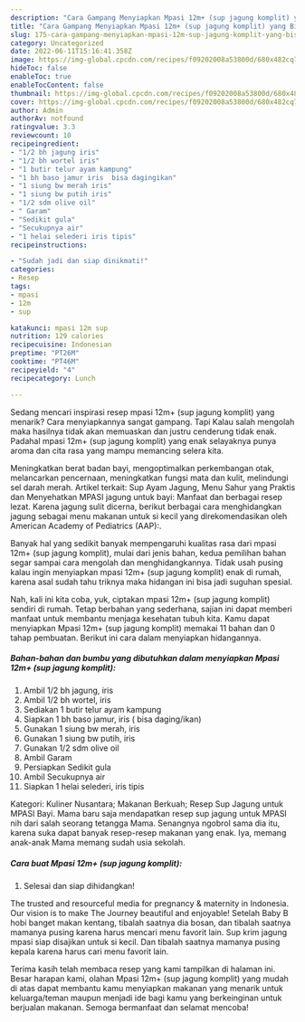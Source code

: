 ```yaml
---
description: "Cara Gampang Menyiapkan Mpasi 12m+ (sup jagung komplit) yang Bisa Manjain Lidah"
title: "Cara Gampang Menyiapkan Mpasi 12m+ (sup jagung komplit) yang Bisa Manjain Lidah"
slug: 175-cara-gampang-menyiapkan-mpasi-12m-sup-jagung-komplit-yang-bisa-manjain-lidah
category: Uncategorized
date: 2022-06-11T15:16:41.358Z
image: https://img-global.cpcdn.com/recipes/f09202008a53800d/680x482cq70/mpasi-12m-sup-jagung-komplit-foto-resep-utama.jpg
hideToc: false
enableToc: true
enableTocContent: false
thumbnail: https://img-global.cpcdn.com/recipes/f09202008a53800d/680x482cq70/mpasi-12m-sup-jagung-komplit-foto-resep-utama.jpg
cover: https://img-global.cpcdn.com/recipes/f09202008a53800d/680x482cq70/mpasi-12m-sup-jagung-komplit-foto-resep-utama.jpg
author: Admin
authorAv: notfound
ratingvalue: 3.3
reviewcount: 10
recipeingredient:
- "1/2 bh jagung iris"
- "1/2 bh wortel iris"
- "1 butir telur ayam kampung"
- "1 bh baso jamur iris  bisa dagingikan"
- "1 siung bw merah iris"
- "1 siung bw putih iris"
- "1/2 sdm olive oil"
- " Garam"
- "Sedikit gula"
- "Secukupnya air"
- "1 helai selederi iris tipis"
recipeinstructions:

- "Sudah jadi dan siap dinikmati!"
categories:
- Resep
tags:
- mpasi
- 12m
- sup

katakunci: mpasi 12m sup 
nutrition: 129 calories
recipecuisine: Indonesian
preptime: "PT26M"
cooktime: "PT46M"
recipeyield: "4"
recipecategory: Lunch

---
```



Sedang mencari inspirasi resep mpasi 12m+ (sup jagung komplit) yang menarik? Cara menyiapkannya sangat gampang. Tapi Kalau salah mengolah maka hasilnya tidak akan memuaskan dan justru cenderung tidak enak. Padahal mpasi 12m+ (sup jagung komplit) yang enak selayaknya punya aroma dan cita rasa yang mampu memancing selera kita.


Meningkatkan berat badan bayi, mengoptimalkan perkembangan otak, melancarkan pencernaan, meningkatkan fungsi mata dan kulit, melindungi sel darah merah. Artikel terkait: Sup Ayam Jagung, Menu Sahur yang Praktis dan Menyehatkan MPASI jagung untuk bayi: Manfaat dan berbagai resep lezat. Karena jagung sulit dicerna, berikut berbagai cara menghidangkan jagung sebagai menu makanan untuk si kecil yang direkomendasikan oleh American Academy of Pediatrics (AAP):.

Banyak hal yang sedikit banyak mempengaruhi kualitas rasa dari mpasi 12m+ (sup jagung komplit), mulai dari jenis bahan, kedua pemilihan bahan segar sampai cara mengolah dan menghidangkannya. Tidak usah pusing kalau ingin menyiapkan mpasi 12m+ (sup jagung komplit) enak di rumah, karena asal sudah tahu triknya maka hidangan ini bisa jadi suguhan spesial.


Nah, kali ini kita coba, yuk, ciptakan mpasi 12m+ (sup jagung komplit) sendiri di rumah. Tetap berbahan yang sederhana, sajian ini dapat memberi manfaat untuk membantu menjaga kesehatan tubuh kita. Kamu dapat menyiapkan Mpasi 12m+ (sup jagung komplit) memakai 11 bahan dan 0 tahap pembuatan. Berikut ini cara dalam menyiapkan hidangannya.

<!--inarticleads1-->

##### Bahan-bahan dan bumbu yang dibutuhkan dalam menyiapkan Mpasi 12m+ (sup jagung komplit):

1. Ambil 1/2 bh jagung, iris
1. Ambil 1/2 bh wortel, iris
1. Sediakan 1 butir telur ayam kampung
1. Siapkan 1 bh baso jamur, iris ( bisa daging/ikan)
1. Gunakan 1 siung bw merah, iris
1. Gunakan 1 siung bw putih, iris
1. Gunakan 1/2 sdm olive oil
1. Ambil  Garam
1. Persiapkan Sedikit gula
1. Ambil Secukupnya air
1. Siapkan 1 helai selederi, iris tipis


Kategori: Kuliner Nusantara; Makanan Berkuah; Resep Sup Jagung untuk MPASI Bayi. Mama baru saja mendapatkan resep sup jagung untuk MPASI nih dari salah seorang tetangga Mama. Senangnya ngobrol sama dia itu, karena suka dapat banyak resep-resep makanan yang enak. Iya, memang anak-anak Mama memang sudah usia sekolah. 

<!--inarticleads2-->

##### Cara buat Mpasi 12m+ (sup jagung komplit):


1. Selesai dan siap dihidangkan!

The trusted and resourceful media for pregnancy &amp; maternity in Indonesia. Our vision is to make The Journey beautiful and enjoyable! Setelah Baby B hobi banget makan kentang, tibalah saatnya dia bosan, dan tibalah saatnya mamanya pusing karena harus mencari menu favorit lain. Sup krim jagung mpasi siap disajikan untuk si kecil. Dan tibalah saatnya mamanya pusing kepala karena harus cari menu favorit lain. 

Terima kasih telah membaca resep yang kami tampilkan di halaman ini. Besar harapan kami, olahan Mpasi 12m+ (sup jagung komplit) yang mudah di atas dapat membantu kamu menyiapkan makanan yang menarik untuk keluarga/teman maupun menjadi ide bagi kamu yang berkeinginan untuk berjualan makanan. Semoga bermanfaat dan selamat mencoba!
